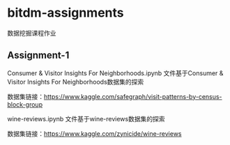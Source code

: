 # bitdm-assignments
数据挖掘课程作业

## Assignment-1

Consumer & Visitor Insights For Neighborhoods.ipynb 文件基于Consumer & Visitor Insights For Neighborhoods数据集的探索

数据集链接：https://www.kaggle.com/safegraph/visit-patterns-by-census-block-group

wine-reviews.ipynb 文件基于wine-reviews数据集的探索

数据集链接：https://www.kaggle.com/zynicide/wine-reviews
